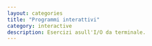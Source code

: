 ```yaml
---
layout: categories
title: "Programmi interattivi"
category: interactive
description: Esercizi asull'I/O da terminale.
---
```

